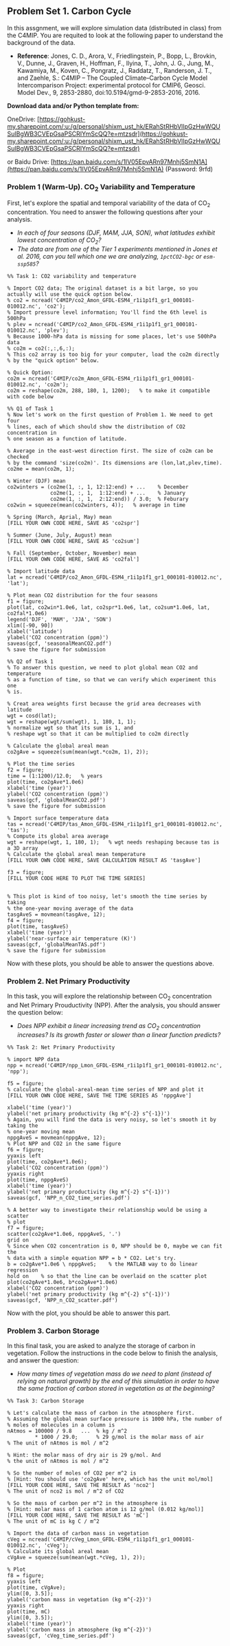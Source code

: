 ## Problem Set 1. Carbon Cycle

In this assgnment, we will explore simulation data (distributed in class) from the C4MIP. You are requited to look at the following paper to understand the background of the data.

* **Reference**: Jones, C. D., Arora, V., Friedlingstein, P., Bopp, L., Brovkin, V., Dunne, J., Graven, H., Hoffman, F., Ilyina, T., John, J. G., Jung, M., Kawamiya, M., Koven, C., Pongratz, J., Raddatz, T., Randerson, J. T., and Zaehle, S.: C4MIP – The Coupled Climate–Carbon Cycle Model Intercomparison Project: experimental protocol for CMIP6, Geosci. Model Dev., 9, 2853-2880, doi:10.5194/gmd-9-2853-2016, 2016.

**Download data and/or Python template from:**

OneDrive: [https://gohkust-my.sharepoint.com/:u:/g/personal/shixm_ust_hk/ERahStRHbVlIpGzHwWQUSuIBgWB3CVEpGsaPSCRIYmScQQ?e=mtzsdr](https://gohkust-my.sharepoint.com/:u:/g/personal/shixm_ust_hk/ERahStRHbVlIpGzHwWQUSuIBgWB3CVEpGsaPSCRIYmScQQ?e=mtzsdr)

or 
Baidu Drive: [https://pan.baidu.com/s/1IV05EpvARn97Mnhj5SmN1A](https://pan.baidu.com/s/1IV05EpvARn97Mnhj5SmN1A) (Password: 9rfd)


### Problem 1 (Warm-Up).  CO<sub>2</sub> Variability and Temperature 

First, let's explore the spatial and temporal variability of the data of CO<sub>2</sub> concentration. You need to answer the following questions after your analysis.
* _In each of four seasons (DJF, MAM, JJA, SON), what latitudes exhibit lowest concentration of CO<sub>2</sub>?_
* _The data are from one of the Tier 1 experiments mentioned in Jones et al. 2016, can you tell which one we are analyzing, `1pctCO2-bgc` or `esm-ssp585`?_

```
%% Task 1: CO2 variability and temperature

% Import CO2 data; The original dataset is a bit large, so you actually will use the quick option below.
% co2 = ncread('C4MIP/co2_Amon_GFDL-ESM4_r1i1p1f1_gr1_000101-010012.nc', 'co2');
% Import pressure level information; You'll find the 6th level is 500hPa
% plev = ncread('C4MIP/co2_Amon_GFDL-ESM4_r1i1p1f1_gr1_000101-010012.nc', 'plev');
% Because 1000-hPa data is missing for some places, let's use 500hPa data
% co2m = co2(:,:,6,:);
% This co2 array is too big for your computer, load the co2m directly
% by the "quick option" below.

% Quick Option:
co2m = ncread('C4MIP/co2m_Amon_GFDL-ESM4_r1i1p1f1_gr1_000101-010012.nc', 'co2m');
co2m = reshape(co2m, 288, 180, 1, 1200);   % to make it compatible with code below

%% Q1 of Task 1
% Now let's work on the first question of Problem 1. We need to get four
% lines, each of which should show the distribution of CO2 concentration in 
% one season as a function of latitude.

% Average in the east-west direction first. The size of co2m can be checked
% by the command 'size(co2m)'. Its dimensions are (lon,lat,plev,time).
co2me = mean(co2m, 1);

% Winter (DJF) mean
co2winters = (co2me(1, :, 1, 12:12:end) + ...    % December
              co2me(1, :, 1,  1:12:end) + ...    % January
              co2me(1, :, 1,  2:12:end)) / 3.0;  % Feburary
co2win = squeeze(mean(co2winters, 4));   % average in time

% Spring (March, Aprial, May) mean
[FILL YOUR OWN CODE HERE, SAVE AS 'co2spr']

% Summer (June, July, August) mean
[FILL YOUR OWN CODE HERE, SAVE AS 'co2sum']
         
% Fall (September, October, November) mean
[FILL YOUR OWN CODE HERE, SAVE AS 'co2fal']

% Import latitude data
lat = ncread('C4MIP/co2_Amon_GFDL-ESM4_r1i1p1f1_gr1_000101-010012.nc', 'lat');

% Plot mean CO2 distribution for the four seasons
f1 = figure;
plot(lat, co2win*1.0e6, lat, co2spr*1.0e6, lat, co2sum*1.0e6, lat, co2fal*1.0e6)
legend('DJF', 'MAM', 'JJA', 'SON')
xlim([-90, 90])
xlabel('latitude')
ylabel('CO2 concentration (ppm)')
saveas(gcf, 'seasonalMeanCO2.pdf')
% save the figure for submission

%% Q2 of Task 1
% To answer this question, we need to plot global mean CO2 and temperature 
% as a function of time, so that we can verify which experiment this one
% is.

% Creat area weights first because the grid area decreases with latitude
wgt = cosd(lat);
wgt = reshape(wgt/sum(wgt), 1, 180, 1, 1);   
% normalize wgt so that its sum is 1, and
% reshape wgt so that it can be multiplied to co2m directly

% Calculate the global areal mean
co2gAve = squeeze(sum(mean(wgt.*co2m, 1), 2));

% Plot the time series
f2 = figure;
time = (1:1200)/12.0;   % years
plot(time, co2gAve*1.0e6)
xlabel('time (year)')
ylabel('CO2 concentration (ppm)')
saveas(gcf, 'globalMeanCO2.pdf')
% save the figure for submission

% Import surface temperature data
tas = ncread('C4MIP/tas_Amon_GFDL-ESM4_r1i1p1f1_gr1_000101-010012.nc', 'tas');
% Compute its global area average
wgt = reshape(wgt, 1, 180, 1);   % wgt needs reshaping because tas is a 3D array 
% Calculate the global areal mean temperature
[FILL YOUR OWN CODE HERE, SAVE CALCULATION RESULT AS 'tasgAve']

f3 = figure;
[FILL YOUR CODE HERE TO PLOT THE TIME SERIES]


% This plot is kind of too noisy, let's smooth the time series by taking
% the one-year moving average of the data
tasgAveS = movmean(tasgAve, 12);
f4 = figure;
plot(time, tasgAveS)
xlabel('time (year)')
ylabel('near-surface air temperature (K)')
saveas(gcf, 'globalMeanTAS.pdf')
% save the figure for submission
```
Now with these plots, you should be able to answer the questions above.

### Problem 2.  Net Primary Productivity 

In this task, you will explore the relationship between CO<sub>2</sub> concentration and Net Primary Prouductivity (NPP). After the analysis, you should answer the question below:
* _Does NPP exhibit a linear increasing trend as CO<sub>2</sub> concentration increases? Is its growth faster or slower than a linear function predicts?_

```
%% Task 2: Net Primary Productivity

% import NPP data
npp = ncread('C4MIP/npp_Lmon_GFDL-ESM4_r1i1p1f1_gr1_000101-010012.nc', 'npp');

f5 = figure;
% calculate the global-areal-mean time series of NPP and plot it
[FILL YOUR OWN CODE HERE, SAVE THE TIME SERIES AS 'nppgAve']

xlabel('time (year)')
ylabel('net primary productivity (kg m^{-2} s^{-1})')
% Again, you will find the data is very noisy, so let's smooth it by taking the
% one-year moving mean
nppgAveS = movmean(nppgAve, 12);
% Plot NPP and CO2 in the same figure
f6 = figure;
yyaxis left
plot(time, co2gAve*1.0e6);
ylabel('CO2 concentration (ppm)')
yyaxis right
plot(time, nppgAveS)
xlabel('time (year)')
ylabel('net primary productivity (kg m^{-2} s^{-1})')
saveas(gcf, 'NPP_n_CO2_time_series.pdf')

% A better way to investigate their relationship would be using a scatter
% plot
f7 = figure;
scatter(co2gAve*1.0e6, nppgAveS, '.')
grid on
% Since when CO2 concentration is 0, NPP should be 0, maybe we can fit the
% data with a simple equation NPP = b * CO2. Let's try.
b = co2gAve*1.0e6 \ nppgAveS;    % the MATLAB way to do linear regression
hold on    % so that the line can be overlaid on the scatter plot
plot(co2gAve*1.0e6, b*co2gAve*1.0e6)
xlabel('CO2 concentration (ppm)')
ylabel('net primary productivity (kg m^{-2} s^{-1})')
saveas(gcf, 'NPP_n_CO2_scatter.pdf')
```
Now with the plot, you should be able to answer this part.

### Problem 3.  Carbon Storage

In this final task, you are asked to analyze the storage of carbon in vegetation. Follow the instructions in the code below to finish the analysis, and answer the question:
* _How many times of vegetation mass do we need to plant (instead of relying on natural growth) by the end of this simulation in order to have the same fraction of carbon stored in vegetation as at the beginning?_

```
%% Task 3: Carbon Storage

% Let's calculate the mass of carbon in the atmosphere first.
% Assuming the global mean surface pressure is 1000 hPa, the number of
% moles of molecules in a column is
nAtmos = 100000 / 9.8   ...  % kg / m^2
         * 1000 / 29.0;      % 29 g/mol is the molar mass of air
% The unit of nAtmos is mol / m^2

% Hint: the molar mass of dry air is 29 g/mol. And
% the unit of nAtmos is mol / m^2

% So the number of moles of CO2 per m^2 is 
% [Hint: You should use 'co2gAve' here, which has the unit mol/mol]
[FILL YOUR CODE HERE, SAVE THE RESULT AS 'nco2']
% The unit of nco2 is mol / m^2 of CO2

% So the mass of carbon per m^2 in the atmosphere is 
% [Hint: molar mass of 1 carbon atom is 12 g/mol (0.012 kg/mol)]
[FILL YOUR CODE HERE, SAVE THE RESULT AS 'mC']
% The unit of mC is kg C / m^2

% Import the data of carbon mass in vegetation 
cVeg = ncread('C4MIP/cVeg_Lmon_GFDL-ESM4_r1i1p1f1_gr1_000101-010012.nc', 'cVeg');
% Calculate its global areal mean
cVgAve = squeeze(sum(mean(wgt.*cVeg, 1), 2));
   
% Plot
f8 = figure;
yyaxis left
plot(time, cVgAve);
ylim([0, 3.5]);
ylabel('carbon mass in vegetation (kg m^{-2})')
yyaxis right
plot(time, mC)
ylim([0, 3.5]);
xlabel('time (year)')
ylabel('carbon mass in atmosphere (kg m^{-2})')
saveas(gcf, 'cVeg_time_series.pdf')
```
